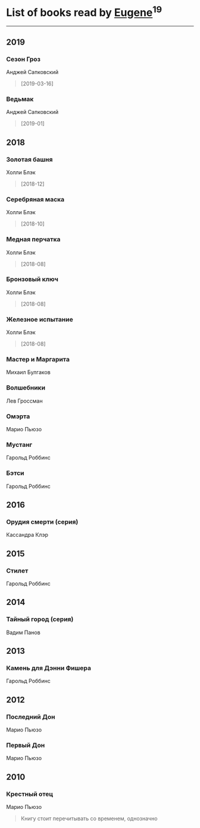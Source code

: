 # List of books read by [Eugene](https://www.facebook.com/profile.php?id=695244810674916)<sup>19</sup>
---

## 2019

### Сезон Гроз
Анджей Сапковский
> [2019-03-16] 


### Ведьмак
Анджей Сапковский
> [2019-01] 



## 2018

### Золотая башня
Холли Блэк
> [2018-12] 


### Серебряная маска
Холли Блэк
> [2018-10] 


### Медная перчатка
Холли Блэк
> [2018-08] 


### Бронзовый ключ
Холли Блэк
> [2018-08] 


### Железное испытание
Холли Блэк
> [2018-08] 


### Мастер и Маргарита
Михаил Булгаков


### Волшебники
Лев Гроссман


### Омэрта
Марио Пьюзо


### Мустанг
Гарольд Роббинс


### Бэтси
Гарольд Роббинс



## 2016

### Орудия смерти (серия)
Кассандра Клэр



## 2015

### Стилет
Гарольд Роббинс



## 2014

### Тайный город (серия)
Вадим Панов



## 2013

### Камень для Дэнни Фишера
Гарольд Роббинс



## 2012

### Последний Дон
Марио Пьюзо


### Первый Дон
Марио Пьюзо



## 2010

### Крестный отец
Марио Пьюзо
> Книгу стоит перечитывать со временем, однозначно



